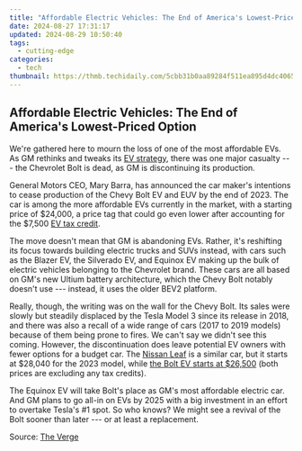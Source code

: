 ```yaml
---
title: "Affordable Electric Vehicles: The End of America's Lowest-Priced Option"
date: 2024-08-27 17:31:17
updated: 2024-08-29 10:50:40
tags:
  - cutting-edge
categories:
  - tech
thumbnail: https://thmb.techidaily.com/5cbb31b0aa89284f511ea895d4dc406591717af976dec90561d5751a6efa2298.jpg
---
```


## Affordable Electric Vehicles: The End of America's Lowest-Priced Option

We're gathered here to mourn the loss of one of the most affordable EVs. As GM rethinks and tweaks its [EV strategy](https://extra-hints.techidaily.com/2024-approved-can-adobe-shake-control-enhance-creative-process-in-photoshop/), there was one major casualty --- the Chevrolet Bolt is dead, as GM is discontinuing its production.

 General Motors CEO, Mary Barra, has announced the car maker's intentions to cease production of the Chevy Bolt EV and EUV by the end of 2023\. The car is among the more affordable EVs currently in the market, with a starting price of $24,000, a price tag that could go even lower after accounting for the $7,500 [EV tax credit](https://android-pokemon-go.techidaily.com/preparation-to-beat-giovani-in-pokemon-go-for-oppo-find-x7-drfone-by-drfone-virtual-android/).

 The move doesn't mean that GM is abandoning EVs. Rather, it's reshifting its focus towards building electric trucks and SUVs instead, with cars such as the Blazer EV, the Silverado EV, and Equinox EV making up the bulk of electric vehicles belonging to the Chevrolet brand. These cars are all based on GM's new Ultium battery architecture, which the Chevy Bolt notably doesn't use --- instead, it uses the older BEV2 platform.

 Really, though, the writing was on the wall for the Chevy Bolt. Its sales were slowly but steadily displaced by the Tesla Model 3 since its release in 2018, and there was also a recall of a wide range of cars (2017 to 2019 models) because of them being prone to fires. We can't say we didn't see this coming. However, the discontinuation does leave potential EV owners with fewer options for a budget car. The [Nissan Leaf](https://www.nissanusa.com/vehicles/electric-cars/leaf.html) is a similar car, but it starts at $28,040 for the 2023 model, while [the Bolt EV starts at $26,500](https://www.chevrolet.com/electric/bolt-ev) (both prices are excluding any tax credits).

 The Equinox EV will take Bolt's place as GM's most affordable electric car. And GM plans to go all-in on EVs by 2025 with a big investment in an effort to overtake Tesla's #1 spot. So who knows? We might see a revival of the Bolt sooner than later --- or at least a replacement.

 Source: [The Verge](https://www.theverge.com/2023/4/25/23697356/gm-chevy-bolt-ev-euv-end-production)

<ins class="adsbygoogle"
     style="display:block"
     data-ad-format="autorelaxed"
     data-ad-client="ca-pub-7571918770474297"
     data-ad-slot="1223367746"></ins>



<ins class="adsbygoogle"
     style="display:block"
     data-ad-client="ca-pub-7571918770474297"
     data-ad-slot="8358498916"
     data-ad-format="auto"
     data-full-width-responsive="true"></ins>

